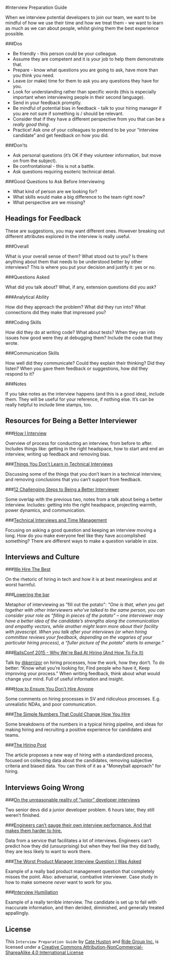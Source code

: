 #Interview Preparation Guide

When we interview potential developers to join our team, we want to be mindful of how we use their time and how we treat them - we want to learn as much as we can about people, whilst giving them the best experience possible.

###Dos

- Be friendly - this person could be your colleague.
- Assume they are competent and it is your job to help them demonstrate that.
- Prepare - know what questions you are going to ask, have more than you think you need.
- Leave (or make) time for them to ask you any questions they have for you.
- Look for understanding rather than specific words (this is especially important when interviewing people in their second language).
- Send in your feedback promptly.
- Be mindful of potential bias in feedback - talk to your hiring manager if you are not sure if something is / should be relevant.
- Consider that if they have a different perspective from you that can be a *really good thing*.
- Practice! Ask one of your colleagues to pretend to be your “interview candidate” and get feedback on how you did.


###Don’ts

- Ask personal questions (it’s OK if they volunteer information, but move on from the subject).
- Be confrontational - this is not a battle.
- Ask questions requiring esoteric technical detail.


###Good Questions to Ask Before Interviewing

- What kind of person are we looking for?
- What skills would make a big difference to the team right now?
- What perspective are we missing?



## Headings for Feedback

These are suggestions, you may want different ones. However breaking out different attributes explored in the interview is really useful.

###Overall

What is your overall sense of them? What stood out to you? Is there anything about them that needs to be understood better by other interviews? This is where you put your decision and justify it: yes or no.

###Questions Asked

What did you talk about? What, if any, extension questions did you ask?

###Analytical Ability

How did they approach the problem? What did they run into? What connections did they make that impressed you?

###Coding Skills

How did they do at writing code? What about tests? When they ran into issues how good were they at debugging them? Include the code that they wrote.

###Communication Skills

How well did they communicate? Could they explain their thinking? Did they listen? When you gave them feedback or suggestions, how did they respond to it?

###Notes

If you take notes as the interview happens (and this is a good idea), include them. They will be useful for your reference, if nothing else. It’s can be really helpful to include time stamps, too.


## Resources for Being a Better Interviewer

###[How I Interview](http://www.catehuston.com/blog/2015/04/01/how-i-interview/)

Overview of process for conducting an interview, from before to after. Includes things like: getting in the right headspace, how to start and end an interview, writing up feedback and removing bias.

###[Things You Don’t Learn in Technical Interviews](http://www.catehuston.com/blog/2015/07/15/things-you-dont-learn-in-technical-interviews/)

Discussing some of the things that you don’t learn in a technical interview, and removing conclusions that you can’t support from feedback.

###[12 Challenging Steps to Being a Better Interviewer](http://www.catehuston.com/blog/2015/10/07/12-challenging-steps-to-being-a-better-interviewer/)

Some overlap with the previous two, notes from a talk about being a better interview. Includes: getting into the right headspace, projecting warmth, power dynamics, and communication.

###[Technical Interviews and Time Management](http://www.catehuston.com/blog/2015/12/02/technical-interview-questions-and-time-management/)

Focusing on asking a good question and keeping an interview moving a long. How do you make everyone feel like they have accomplished something? There are different ways to make a question variable in size.


## Interviews and Culture

###[We Hire The Best](https://modelviewculture.com/pieces/we-hire-the-best)

On the rhetoric of hiring in tech and how it is at best meaningless and at worst harmful.

###[Lowering the bar](http://www.moishelettvin.com/2015/12/16/lowering-the-bar/)

Metaphor of interviewing as “fill out the potato": *“One is that, when you get together with other interviewers who’ve talked to the same person, you can consider your role as “filling in pieces of the potato” – one interviewer may have a better idea of the candidate’s strengths along the communication and empathy vectors, while another might learn more about their facility with javascript. When you talk after your interviews (or when hiring committee reviews your feedback, depending on the vagaries of your particular hiring process), a “fuller picture of the potato” starts to emerge.”*

###[RailsConf 2015 - Why We're Bad At Hiring (And How To Fix It)](https://www.youtube.com/watch?v=vef_ARdnqWY)

Talk by [@kerrizor](https://twitter.com/kerrizor) on hiring processes, how the work, how they don’t. To do better: “Know what you’re looking for, Find people who have it, Keep improving your process.” When writing feedback, think about what would change your mind. Full of useful information and insight.

###[How to Ensure You Don’t Hire Anyone](https://medium.com/@morgane/how-to-not-impress-me-during-the-interview-process-b2b99f30298b#.c9xz1y4jh)

Some comments on hiring processes in SV and ridiculous processes. E.g. unrealistic NDAs, and poor communication.

###[The Simple Numbers That Could Change How You Hire](http://firstround.com/review/the-simple-numbers-that-could-change-how-you-hire/)

Some breakdowns of the numbers in a typical hiring pipeline, and ideas for making hiring and recruiting a positive experience for candidates and teams.

###[The Hiring Post](http://sockpuppet.org/blog/2015/03/06/the-hiring-post/)

The article proposes a new way of hiring with a standardized process, focused on collecting data about the candidates, removing subjective criteria and biased data. You can think of it as a "Moneyball approach" for hiring.

## Interviews Going Wrong

###[On the unreasonable reality of “junior” developer interviews](https://samphippen.com/on-the-unreasonable-reality-of-junior-developer-interviews/)

Two senior devs did a junior developer problem. 6 hours later, they still weren’t finished.

###[Engineers can’t gauge their own interview performance. And that makes them harder to hire.](http://blog.interviewing.io/people-cant-gauge-their-own-interview-performance-and-that-makes-them-harder-to-hire/)

Data from a service that facilitates a lot of interviews. Engineers can’t predict how they did (unsurprising) but when they feel like they did badly, they are less likely to want to work there.

###[The Worst Product Manager Interview Question I Was Asked](https://medium.com/startup-study-group/the-worst-product-manager-interview-question-i-have-ever-been-asked-678f85260fbd#.xuse84hax)

Example of a really bad product management question that completely misses the point. Also: adversarial, combative interviewer. Case study in how to make someone *never* want to work for you.

###[Interview Humiliation](http://deliberate-software.com/on-defeat/)

Example of a really terrible interview. The candidate is set up to fail with inaccurate information, and then derided, diminished, and generally treated appallingly.


## License
This `Interview Preparation Guide` by [Cate Huston](https://twitter.com/catehstn) and [Ride Group Inc.](http://github.com/ride) is licensed under a [Creative Commons Attribution-NonCommercial-ShareaAlike 4.0 International License](http://creativecommons.org/licenses/by-nc-sa/4.0/)
